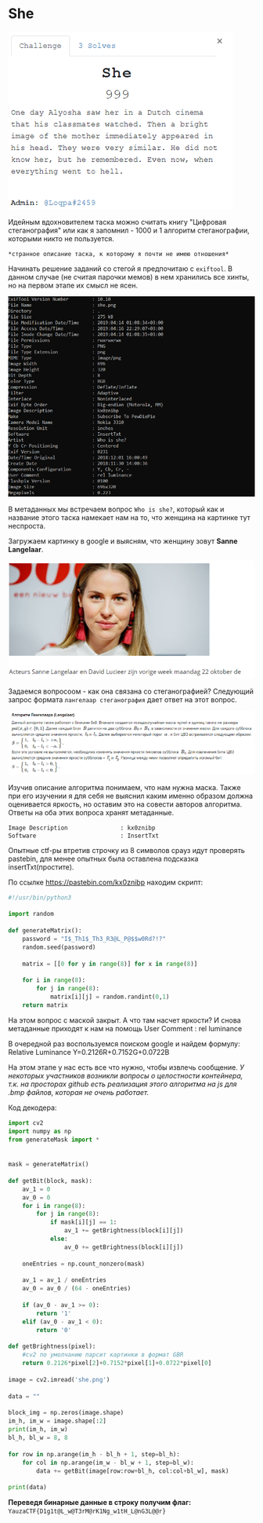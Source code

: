 # She
![task](./images/task.png)

Идейным вдохновителем таска можно считать книгу "Цифровая стеганография" или как я запомнил - 1000 и 1 алгоритм стеганографии, которыми никто не пользуется.

	*странное описание таска, к которому я почти не имею отношения*
	
Начинать решение заданий со стегой я предпочитаю с `exiftool`. В данном случае (не считая парочки мемов) в нем хранились все хинты, но на первом этапе их смысл не ясен. 

![exif](./images/exiftool.png)

В метаданных мы встречаем вопрос `Who is she?`, который как и название этого таска намекает нам на то, что женщина на картинке тут неспроста.

Загружаем картинку в google и выясням, что женщину зовут **Sanne Langelaar**.

![google](./images/google.png)

Задаемся вопросоом - как она связана со стеганографией? Следующий запрос формата `лангелаар стеганография` дает ответ на этот вопрос.

![langelaar](./images/langelaar.png)

Изучив описание алгоритма понимаем, что нам нужна маска. Также при его изучении я для себя не выяснил каким именно образом должна оценивается яркость, но оставим это на совести авторов алгоритма.
Ответы на оба этих вопроса хранят метаданные.

	Image Description               : kx0znibp
	Software                        : InsertTxt

Опытные ctf-ры втретив строчку из 8 символов срауз идут проверять pastebin, для менее опытных была оставлена подсказка insertTxt(простите).

По ссылке https://pastebin.com/kx0znibp находим скрипт:
```python
#!/usr/bin/python3

import random

def generateMatrix():    
    password = "I$_Th1$_Th3_R3@L_P@$$w0Rd?!?"
    random.seed(password)
    
    matrix = [[0 for y in range(8)] for x in range(8)]

    for i in range(8):
        for j in range(8):
            matrix[i][j] = random.randint(0,1)
    return matrix
```
На этом вопрос с маской закрыт. А что там насчет яркости? И снова метаданные приходят к нам на помощь
	User Comment                    : rel luminance

В очередной раз воспользуемcя поиском google и найдем формулу:
	Relative Luminance Y=0.2126R+0.7152G+0.0722B
	
На этом этапе у нас есть все что нужно, чтобы извлечь сообщение.
*У некоторых участников возникли вопросы о целостности контейнера, т.к. на просторах github есть реализация этого алгоритма на js для .bmp файлов, которая не очень работает.*
 
Код декодера:
```python
import cv2
import numpy as np
from generateMask import *


mask = generateMatrix()

def getBit(block, mask):
    av_1 = 0
    av_0 = 0
    for i in range(8):
        for j in range(8):
            if mask[i][j] == 1:
                av_1 += getBrightness(block[i][j])
            else:
                av_0 += getBrightness(block[i][j])

    oneEntries = np.count_nonzero(mask)

    av_1 = av_1 / oneEntries
    av_0 = av_0 / (64 - oneEntries)

    if (av_0 - av_1 >= 0):
        return '1'
    elif (av_0 - av_1 < 0):
        return '0'

def getBrightness(pixel):
    #cv2 по умолчанию парсит картинки в формат GBR
    return 0.2126*pixel[2]+0.7152*pixel[1]+0.0722*pixel[0]

image = cv2.imread('she.png')

data = ""

block_img = np.zeros(image.shape)
im_h, im_w = image.shape[:2]
print(im_h, im_w)
bl_h, bl_w = 8, 8

for row in np.arange(im_h - bl_h + 1, step=bl_h):
    for col in np.arange(im_w - bl_w + 1, step=bl_w):
        data += getBit(image[row:row+bl_h, col:col+bl_w], mask)

print(data)       
```

**Переведя бинарные данные в строку получим флаг:** `YauzaCTF{D1g1t@L_w@T3rM@rK1Ng_w1tH_L@nG3L@@r}`        


